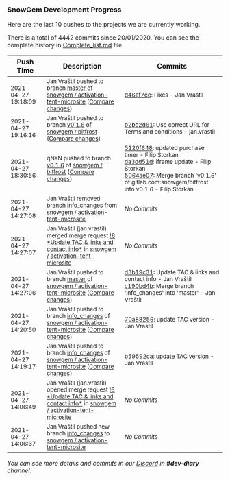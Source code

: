 
### SnowGem Development Progress

Here are the last 10 pushes to the projects we are currently working.

There is a total of 4442 commits since 20/01/2020. You can see the complete history in
 [Complete_list.md](Complete_list.md) file.

| Push Time | Description | Commits |
| --- | --- | --- |
| <sub>2021-04-27 19:18:09</sub> | <sub>Jan Vraštil pushed to branch [master](https://gitlab.com/snowgem/activation-tent-microsite/commits/master) of [snowgem / activation\-tent\-microsite](https://gitlab.com/snowgem/activation-tent-microsite) ([Compare changes](https://gitlab.com/snowgem/activation-tent-microsite/compare/c190bd4bdc6b96c6382c0e9d3a22295cead5cdd9...d46af7ee3d86be55d1d4bf268406b1cf0f696c1a))</sub> | <sub>[d46af7ee](https://gitlab.com/snowgem/activation-tent-microsite/-/commit/d46af7ee3d86be55d1d4bf268406b1cf0f696c1a): Fixes - Jan Vrastil</sub> |
| <sub>2021-04-27 19:16:16</sub> | <sub>Jan Vraštil pushed to branch [v0\.1\.6](https://gitlab.com/snowgem/bitfrost/commits/v0.1.6) of [snowgem / bitfrost](https://gitlab.com/snowgem/bitfrost) ([Compare changes](https://gitlab.com/snowgem/bitfrost/compare/5064ae07eef8364af6a87cea6b3e3b41241c308e...b2bc2d61053b78eb48186e32d06f3df27f5040c6))</sub> | <sub>[b2bc2d61](https://gitlab.com/snowgem/bitfrost/-/commit/b2bc2d61053b78eb48186e32d06f3df27f5040c6): Use correct URL for Terms and conditions - jan.vrastil</sub> |
| <sub>2021-04-27 18:30:56</sub> | <sub>qNaN pushed to branch [v0\.1\.6](https://gitlab.com/snowgem/bitfrost/commits/v0.1.6) of [snowgem / bitfrost](https://gitlab.com/snowgem/bitfrost) ([Compare changes](https://gitlab.com/snowgem/bitfrost/compare/8c7213ca0cc454bb25a69c16a7caab0b93160fa6...5064ae07eef8364af6a87cea6b3e3b41241c308e))</sub> | <sub>[5120f648](https://gitlab.com/snowgem/bitfrost/-/commit/5120f6481500b702380bbbc9d27825ff7502a228): updated purchase timer - Filip Storkan<br>[da3dd51d](https://gitlab.com/snowgem/bitfrost/-/commit/da3dd51dfa85a79aca7e1c9dcf0f3f283021f1fb): iframe update - Filip Storkan<br>[5064ae07](https://gitlab.com/snowgem/bitfrost/-/commit/5064ae07eef8364af6a87cea6b3e3b41241c308e): Merge branch 'v0.1.6' of gitlab.com:snowgem/bitfrost into v0.1.6 - Filip Storkan</sub> |
| <sub>2021-04-27 14:27:08</sub> | <sub>Jan Vraštil removed branch info_changes from [snowgem / activation\-tent\-microsite](https://gitlab.com/snowgem/activation-tent-microsite)</sub> | <sub>_No Commits_</sub> |
| <sub>2021-04-27 14:27:07</sub> | <sub>Jan Vraštil (jan.vrastil) merged merge request [\!6 \*Update TAC & links and contact info\*](https://gitlab.com/snowgem/activation-tent-microsite/-/merge_requests/6) in [snowgem / activation\-tent\-microsite](https://gitlab.com/snowgem/activation-tent-microsite)</sub> | <sub>_No Commits_</sub> |
| <sub>2021-04-27 14:27:06</sub> | <sub>Jan Vraštil pushed to branch [master](https://gitlab.com/snowgem/activation-tent-microsite/commits/master) of [snowgem / activation\-tent\-microsite](https://gitlab.com/snowgem/activation-tent-microsite) ([Compare changes](https://gitlab.com/snowgem/activation-tent-microsite/compare/f3818607c410e59094393c02b54e8eb588d30713...c190bd4bdc6b96c6382c0e9d3a22295cead5cdd9))</sub> | <sub>[d3b19c31](https://gitlab.com/snowgem/activation-tent-microsite/-/commit/d3b19c31c6a05598d7dab2b3916eb1cefa3e4762): Update TAC & links and contact info - Jan Vraštil<br>[c190bd4b](https://gitlab.com/snowgem/activation-tent-microsite/-/commit/c190bd4bdc6b96c6382c0e9d3a22295cead5cdd9): Merge branch 'info_changes' into 'master' - Jan Vraštil</sub> |
| <sub>2021-04-27 14:20:50</sub> | <sub>Jan Vraštil pushed to branch [info\_changes](https://gitlab.com/snowgem/activation-tent-microsite/commits/info_changes) of [snowgem / activation\-tent\-microsite](https://gitlab.com/snowgem/activation-tent-microsite) ([Compare changes](https://gitlab.com/snowgem/activation-tent-microsite/compare/b59592ca2aaec57b65857c72e6d21299fd7713a8...70a88256e59539837a08160acdb16c4ff84c7980))</sub> | <sub>[70a88256](https://gitlab.com/snowgem/activation-tent-microsite/-/commit/70a88256e59539837a08160acdb16c4ff84c7980): update TAC version - Jan Vrastil</sub> |
| <sub>2021-04-27 14:19:17</sub> | <sub>Jan Vraštil pushed to branch [info\_changes](https://gitlab.com/snowgem/activation-tent-microsite/commits/info_changes) of [snowgem / activation\-tent\-microsite](https://gitlab.com/snowgem/activation-tent-microsite) ([Compare changes](https://gitlab.com/snowgem/activation-tent-microsite/compare/181cbd9c647c6e729e378efd3278ab1aa2e399c0...b59592ca2aaec57b65857c72e6d21299fd7713a8))</sub> | <sub>[b59592ca](https://gitlab.com/snowgem/activation-tent-microsite/-/commit/b59592ca2aaec57b65857c72e6d21299fd7713a8): update TAC version - Jan Vrastil</sub> |
| <sub>2021-04-27 14:06:49</sub> | <sub>Jan Vraštil (jan.vrastil) opened merge request [\!6 \*Update TAC & links and contact info\*](https://gitlab.com/snowgem/activation-tent-microsite/-/merge_requests/6) in [snowgem / activation\-tent\-microsite](https://gitlab.com/snowgem/activation-tent-microsite)</sub> | <sub>_No Commits_</sub> |
| <sub>2021-04-27 14:06:37</sub> | <sub>Jan Vraštil pushed new branch [info\_changes](https://gitlab.com/snowgem/activation-tent-microsite/commits/info_changes) to [snowgem / activation\-tent\-microsite](https://gitlab.com/snowgem/activation-tent-microsite)</sub> | <sub>_No Commits_</sub> |

_You can see more details and commits in our [Discord](https://discord.gg/zumGnbg) in **#dev-diary** channel._
